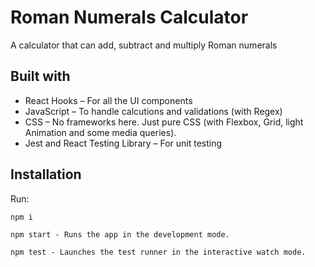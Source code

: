 # Roman Numerals Calculator

A calculator that can add, subtract and multiply Roman numerals

## Built with

- React Hooks – For all the UI components
- JavaScript – To handle calcutions and validations (with Regex)
- CSS – No frameworks here. Just pure CSS (with Flexbox, Grid, light Animation and some media queries).
- Jest and React Testing Library – For unit testing

## Installation

Run:

 `npm i`

 `npm start - Runs the app in the development mode.`

 `npm test - Launches the test runner in the interactive watch mode.`
